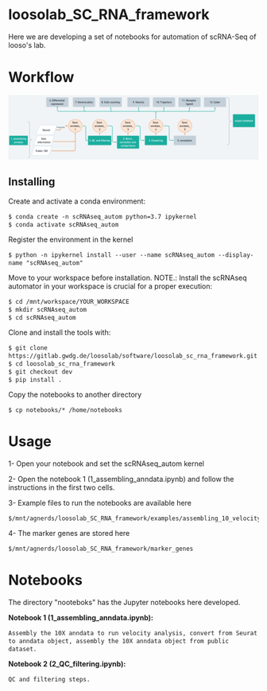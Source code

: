 # loosolab_SC_RNA_framework

Here we are developing a set of notebooks for automation of scRNA-Seq of looso's lab.

# Workflow

![](image/scRNAseq.png)

## Installing

Create and activate a conda environment:
```
$ conda create -n scRNAseq_autom python=3.7 ipykernel
$ conda activate scRNAseq_autom
```
Register the environment in the kernel
```
$ python -n ipykernel install --user --name scRNAseq_autom --display-name "scRNAseq_autom"
```
Move to your workspace before installation. NOTE.: Install the scRNAseq automator in your workspace is crucial for a proper execution:
```
$ cd /mnt/workspace/YOUR_WORKSPACE
$ mkdir scRNAseq_autom
$ cd scRNAseq_autom
```
Clone and install the tools with:
```
$ git clone https://gitlab.gwdg.de/loosolab/software/loosolab_sc_rna_framework.git
$ cd loosolab_sc_rna_framework
$ git checkout dev
$ pip install .
```
Copy the notebooks to another directory
```
$ cp notebooks/* /home/notebooks 
```

# Usage
1- Open your notebook and set the scRNAseq_autom kernel

2- Open the notebook 1 (1_assembling_anndata.ipynb) and follow the instructions in the first two cells.

3- Example files to run the notebooks are available here
```
$/mnt/agnerds/loosolab_SC_RNA_framework/examples/assembling_10_velocity
```

4- The marker genes are stored here
```
$/mnt/agnerds/loosolab_SC_RNA_framework/marker_genes
```

# Notebooks
The directory "nooteboks" has the Jupyter notebooks here developed.

**Notebook 1 (1_assembling_anndata.ipynb):**

	Assembly the 10X anndata to run velocity analysis, convert from Seurat to anndata object, assembly the 10X anndata object from public dataset.

**Notebook 2 (2_QC_filtering.ipynb):**

	QC and filtering steps.
